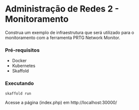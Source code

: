 # Administração de Redes 2 - Monitoramento

Construa um exemplo de infraestrutura que será utilizado para o monitoramento com a ferramenta PRTG Network Monitor.

### Pré-requisitos

* Docker
* Kubernetes
* Skaffold

### Executando

```
skaffold run
```
Acesse a página (index.php) em http://localhost:30000/



